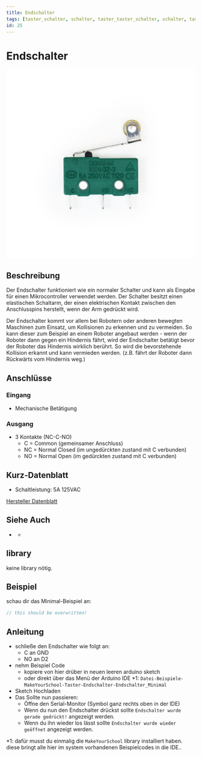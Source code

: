```yaml
---
title: Endschalter
tags: [taster_schalter, schalter, taster_taster_schalter, schalter, taster, motor, input]
id: 25
---
```


# Endschalter

![Endschalter](./bauteil.jpg)

<!-- TODO: CONTENT change image -->
<!-- TODO: ARCHITECTURE multiple images? -->
<!-- do we need multiple images per part?-->
<!-- and if do we need a slider? -->

## Beschreibung

Der Endschalter funktioniert wie ein normaler Schalter und kann als Eingabe für einen Mikrocontroller verwendet werden.
Der Schalter besitzt einen elastischen Schaltarm, der einen elektrischen Kontakt zwischen den Anschlusspins herstellt, wenn der Arm gedrückt wird.

<!-- more_details -->

Der Endschalter kommt vor allem bei Robotern oder anderen bewegten Maschinen zum Einsatz, um Kollisionen zu erkennen und zu vermeiden.
So kann dieser zum Beispiel an einem Roboter angebaut werden - wenn der Roboter dann gegen ein Hindernis fährt,
wird der Endschalter betätigt bevor der Roboter das Hindernis wirklich berührt.
So wird die bevorstehende Kollision erkannt und kann vermieden werden. (z.B. fährt der Roboter dann Rückwärts vom Hindernis weg.)

## Anschlüsse

### Eingang

-   Mechanische Betätigung

### Ausgang

-   3 Kontakte (NC-C-NO)
    -   C = Common (gemeinsamer Anschluss)
    -   NC = Normal Closed (im ungedürckten zustand mit C verbunden)
    -   NO = Normal Open (im gedürckten zustand mit C verbunden)

## Kurz-Datenblatt

-   Schaltleistung: 5A 125VAC

[Hersteller Datenblatt](https://asset.conrad.com/media10/add/160267/c1/-/de/000707243DS01/datenblatt-707243-hartmann-mikroschalter-mbb1-01-a-01-c-09-a-250-vac-5-a-1-x-einein-tastend-1-st.pdf)

## Siehe Auch

-   -

## library

keine library nötig.

## Beispiel

schau dir das Minimal-Beispiel an:

```c++:./examples/Endschalter_minimal/Endschalter_minimal.ino
// this should be overwritten!
```

## Anleitung

-   schließe den Endschalter wie folgt an:
    -   C an GND
    -   NO an D2
-   nehm Beispiel Code
    -   kopiere von hier drüber in neuen leeren arduino sketch
    -   oder direkt über das Menü der Arduino IDE \*1:
        `Datei-Beispiele-MakeYourSchool-Taster-Endschalter-Endschalter_Minimal`
-   Sketch Hochladen
-   Das Sollte nun passieren:
    -   Öffne den Serial-Monitor (Symbol ganz rechts oben in der IDE)
    -   Wenn du nun den Endschalter drückst sollte `Endschalter wurde gerade gedrückt!` angezeigt werden.
    -   Wenn du ihn wieder los lässt sollte `Endschalter wurde wieder geöffnet` angezeigt werden.

\*1: dafür musst du einmalig die `MakeYourSchool` library installiert haben.
diese bringt alle hier im system vorhandenen Beispielcodes in die IDE..
